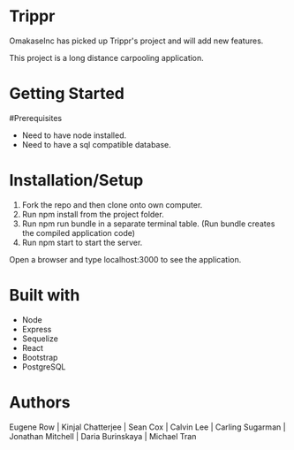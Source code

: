 # Trippr

OmakaseInc has picked up Trippr's project and will add new features.

This project is a long distance carpooling application.

# Getting Started

#Prerequisites

- Need to have node installed.
- Need to have a sql compatible database.

# Installation/Setup
1. Fork the repo and then clone onto own computer.
2. Run npm install from the project folder.
3. Run npm run bundle in a separate terminal table. (Run bundle creates the compiled application code)
4. Run npm start to start the server.

Open a browser and type localhost:3000 to see the application.

# Built with
- Node
- Express
- Sequelize
- React
- Bootstrap
- PostgreSQL

# Authors

Eugene Row |
Kinjal Chatterjee |
Sean Cox |
Calvin Lee |
Carling Sugarman |
Jonathan Mitchell |
Daria Burinskaya |
Michael Tran
